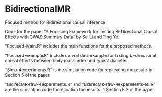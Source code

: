 # BidirectionalMR
Focused method for Bidirectional causal inference

Code for the paper "A Focusing Framework for Testing Bi-Directional Causal Effects with GWAS Summary Data" by Sai Li and Ting Ye.

"Focused-Main.R" includes the main functions for the proposed methods. 

"Focused-example.R" includes a real data example for testing bi-directional causal effects between body mass index and type 2 diabetes.

"Simu-4experiments.R" is the simulation code for replicating the results in Section 5 of the paper.

"BidirecMR-raw-4experiments.R" and "BidirecMR-raw-4experiments-ldl.R" are the simulation code for relication the results in Section F.2 of the paper.
